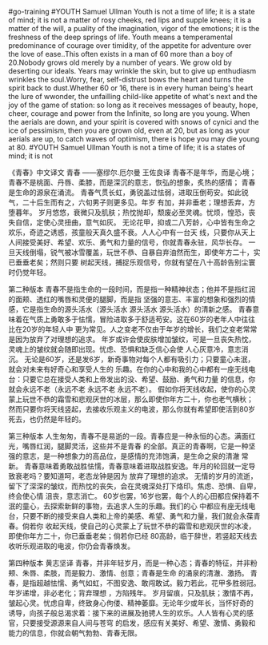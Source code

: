 #go-training
#YOUTH
Samuel Ullman
Youth is not a time of life; it is a state of mind; it is not a matter of rosy cheeks, red lips 
and supple knees; it is a matter of the will, a puality of the imagination,  vigor of the emotions;
it is the freshness of the deep springs of life.
Youth means a temperamental predominance of courage over timidity, of the appetite for adventure
over the love of ease..This often exists in a man of 60 more than a boy of 20.Nobody grows old merely 
by a number of years. We grow old by deserting our ideals.
Years may wrinkle the skin, but to give up enthudiasm wrinkles the soul.Worry, fear, self-distrust 
bows the heart and turns the spirit back to dust.Whether  60 or 16, there is in every human being's 
heart the lure of wwonder, the unfailling child-like appetite of what's next and the joy of the 
game of station: so long as it receives messages of beauty, hope, cheer, courage and power from 
the Infinite, so long are you young.
When the aerials are down, and your spirit is covered with snows of cynici and the ice of 
pessimism, then you are grown old, even at 20, but as long as your aerials are up, to catch waves 
of optimism, there is hope you may die young at 80.
#YOUTH
Samuel Ullman
Youth is not a time of life; it is a states of mind; it is not

《青春》中文译文
青春
——塞缪尔.厄尔曼
王佐良译
青春不是年华，而是心境；青春不是桃面、丹唇、柔膝，而是深沉的意志，恢弘的想象，炙热的感情；
青春是生命的源泉在涌流。
青春气贯长虹，勇锐盖过怯弱，进取压倒苟安。如此锐气，二十后生而有之，六旬男子则更多见。年岁
有加，并非垂老；理想丢弃，方堕暮年。
岁月悠悠，衰微只及肌肤；热忱抛却，颓废必至灵魂。忧烦，惶恐，丧失自信，定使心灵扭曲，意气如灰。
无论花甲，抑或二八芳龄，心中皆有生命之欢乐，奇迹之诱惑，孩童般天真久盛不衰。人人心中有一台天
线，只要你从天上人间接受美好、希望、欢乐、勇气和力量的信号，你就青春永驻，风华长存。
一旦天线倒塌，锐气被冰雪覆盖，玩世不恭、自暴自弃油然而生，即使年方二十，实已垂垂老矣；然则只要
树起天线，捕捉乐观信号，你就有望在八十高龄告别尘寰时仍觉年轻。

第二种版本
青春不是指生命的一段时间，而是指一种精神状态；他并不是指红润的面颊、透红的嘴唇和灵便的腿脚，而是指
坚强的意志、丰富的想象和强烈的情感，它是指生命的源头活水（源头活水 源头活水 源头活水）的清新之感。
青春意味着在气质上勇敢多于怯懦，冒险进取多于舒适苟安。这在60岁的老年人中往往比在20岁的年轻人中
更为常见。人之变老不仅由于年岁的增长，我们之变老常常是因为放弃了对理想的追求。
年岁或许会使皮肤增加皱纹，可是一旦丧失热忱，灵魂上的皱纹就会随即出现。忧虑、恐惧和缺乏信心会使
人心灰意冷，意志消沉。
无论是60岁，还是发6岁，新奇事物对每个人都有吸引力；只要童心未泯，就会对未来有好奇心和享受人生的
乐趣。在你的心中和我的心中都有一座无线电台：只要它总在接受人类和上帝发出的没、希望、鼓励、勇气和力量
的信息，你就会永远不老（永远不老 永远不老 永远不老）。
假如你将天线收起，使你的心灵蒙上玩世不恭的霜雪和悲观厌世的冰层，那么即使你年方二十，你也老气横秋；
然而只要你将天线竖起，去接收乐观主义的电波，那么你就有希望即使活到80岁死去，也仍然是年轻的。

第三种版本
人生匆匆，青春不是易逝的一段。青春应是一种永恒的心态。满面红光，嘴唇红润，腿脚灵活，这些并不是青春
的全部。真正的青春啊，它是一种坚强的意志，是一种想象力的高品位，是感情的充沛饱满，是生命之泉的清澈
常新。
青春意味着勇敢战胜怯懦，青春意味着进取战胜安逸。年月的轮回就一定导致衰老吗？要知道呵，老态龙钟是因为
放弃了理想的追求。
无情的岁月的流逝，留下了深深的皱纹，而热忱的丧失，会在灵魂深处打下烙印。焦虑、恐惧、自卑，终会使心情
沮丧，意志消亡。
60岁也罢，16岁也罢，每个人的心田都应保持着不泯的童心，去探索新鲜的事物，去追求人生的乐趣。我们的心
中都应有座无线电台，只要不断的接受来自人类和上帝的美感、希望、勇气和力量，我们就会永葆青春。倘若你
收起天线，使自己的心灵蒙上了玩世不恭的霜雪和悲观厌世的冰凌，即使你年方二十，你已垂垂老矣；倘若你已经
80高龄，临于辞世，若竖起天线去收听乐观进取的电波，你仍会青春焕发。

第四种版本
黄志坚译
青春，并非年轻岁月，而是一种心态；青春的特征，并非粉颊、朱唇、柔肢，而是毅力、激情、创意；青春是生命
的涌泉的清澈、激扬。
青春，是指超越怯懦、勇气如虹，不图安逸、敢闯敢试。毅力若此，花甲多胜弱冠。年岁递增，非必老化；背弃理想
，方陷残年。
岁月留痕，只及肌肤；激情不再，皱起心灵。忧虑自卑，终致身心佝偻、精神萎靡。无论年少或年长，当怀好奇的
诱导，向孩子般总渴求着：接下来的进展及驰骋人生的欢乐。人人皆有心灵的感官，只要接受源源来自人间与苍穹
的启发，感应有关美好、希望、激情、勇毅和能力的信息，你就会朝气勃勃、青春无限。